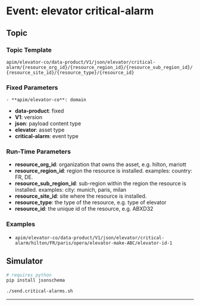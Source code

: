 # Event: elevator critical-alarm

## Topic

### Topic Template

`apim/elevator-co/data-product/V1/json/elevator/critical-alarm/{resource_org_id}/{resource_region_id}/{resource_sub_region_id}/{resource_site_id}/{resource_type}/{resource_id}`

### Fixed Parameters

    - **apim/elevator-co**: domain
  - **data-product**: fixed
  - **V1**: version
  - **json**: payload content type
  - **elevator**: asset type
  - **critical-alarm**: event type

### Run-Time Parameters

  - **resource_org_id**: organization that owns the asset, e.g. hilton, mariott
  - **resource_region_id**: region the resource is installed. examples: country: FR, DE.
  - **resource_sub_region_id**: sub-region within the region the resource is installed. examples: city: munich, paris, milan
  - **resource_site_id**: site where the resource is installed.
  - **resource_type**: the type of the resource, e.g. type of elevator
  - **resource_id**: the unique id of the resource, e.g. ABXD32

### Examples

- `apim/elevator-co/data-product/V1/json/elevator/critical-alarm/hilton/FR/paris/opera/elevator-make-ABC/elevator-id-1`

## Simulator

````bash
# requires python
pip install jsonschema
````

````bash
./send.critical-alarms.sh
````

---
